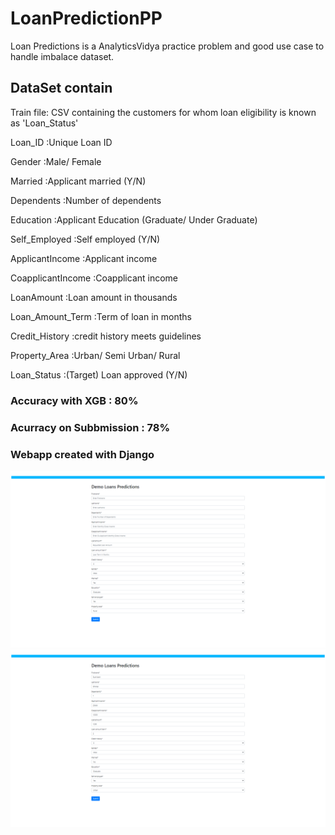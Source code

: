 # LoanPredictionPP
Loan Predictions is a AnalyticsVidya practice problem and good use case to handle imbalace dataset.

## DataSet contain 
Train file: CSV containing the customers for whom loan eligibility is known as 'Loan_Status'

Loan_ID	:Unique Loan ID 

Gender	:Male/ Female

Married	:Applicant married (Y/N)

Dependents	:Number of dependents

Education	:Applicant Education (Graduate/ Under Graduate)

Self_Employed	:Self employed (Y/N)

ApplicantIncome	:Applicant income

CoapplicantIncome	:Coapplicant income

LoanAmount	:Loan amount in thousands

Loan_Amount_Term	:Term of loan in months

Credit_History	:credit history meets guidelines

Property_Area	:Urban/ Semi Urban/ Rural

Loan_Status	:(Target) Loan approved (Y/N)

### Accuracy with XGB : 80%
### Acurracy on Subbmission : 78%

### Webapp created with Django 
![Screenshot](./images/screenshot1.png)
![Screenshot](./images/screenshot2.png)

